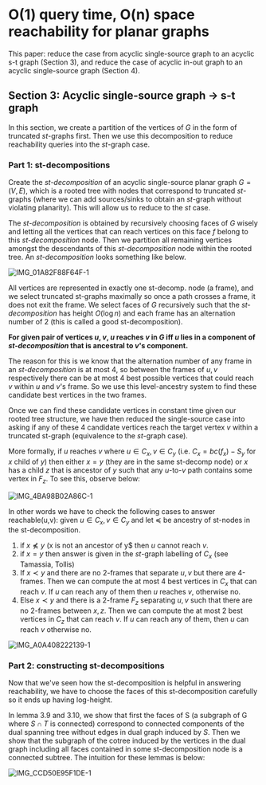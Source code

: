 # O(1) query time, O(n) space reachability for planar graphs

This paper: reduce the case from acyclic single-source graph to an acyclic s-t graph (Section 3), and reduce the case of acyclic in-out graph to an acyclic single-source graph (Section 4).

## Section 3: Acyclic single-source graph → s-t graph
In this section, we create a partition of the vertices of $G$ in the form of truncated $st$-graphs first. Then we use this decomposition to reduce reachability queries into the $st$-graph case.

### Part 1: st-decompositions
Create the *st-decomposition* of an acyclic single-source planar graph $G=(V,E)$, which is a rooted tree with nodes that correspond to truncated $st$-graphs (where we can add sources/sinks to obtain an $st$-graph without violating planarity). This will allow us to reduce to the $st$ case.

The *st-decomposition* is obtained by recursively choosing faces of $G$ wisely and letting all the vertices that can reach vertices on this face $f$ belong to this *st-decomposition* node. Then we partition all remaining vertices amongst the descendants of this *st-decomposition* node within the rooted tree. An *st-decomposition* looks something like below.

![IMG_01A82F88F64F-1](https://user-images.githubusercontent.com/69584282/198895525-8593b6d7-0160-45a0-a45a-fd0e4f8942dd.jpeg)

All vertices are represented in exactly one st-decomp. node (a frame), and we select truncated st-graphs maximally so once a path crosses a frame, it does not exit the frame.
We select faces of $G$ recursively such that the *st-decomposition* has height $O(\log{n})$ and each frame has an alternation number of 2 (this is called a good st-decomposition).

**For given pair of vertices $u,v$, $u$ reaches $v$ in $G$ iff $u$ lies in a component of *st-decomposition* that is ancestral to $v$'s component.**

The reason for this is we know that the alternation number of any frame in an *st-decomposition* is at most 4, so between the frames of $u,v$ respectively there can be at most 4 best possible vertices that could reach $v$ within $u$ and $v$'s frame. So we use this level-ancestry system to find these candidate best vertices in the two frames. 

Once we can find these candidate vertices in constant time given our rooted tree structure, we have then reduced the single-source case into asking if any of these 4 candidate vertices reach the target vertex $v$ within a truncated st-graph (equivalence to the $st$-graph case).

More formally, if $u$ reaches $v$ where $u \in C_x, v \in C_y$ (i.e. $C_x = bc(f_x) - S_y$ for $x$ child of $y$) then either $x=y$ (they are in the same st-decomp node) or $x$ has a child $z$ that is ancestor of $y$ such that any $u$-to-$v$ path contains some vertex in $F_z$. To see this, observe below:

![IMG_4BA98B02A86C-1](https://user-images.githubusercontent.com/69584282/198897479-cc7efc12-213e-4db4-8612-b3ef874fa7d7.jpeg)

In other words we have to check the following cases to answer reachable(u,v): given $u \in C_x, v \in C_y$ and let $\preccurlyeq$ be ancestry of st-nodes in the st-decomposition.

1. if $x \not \preccurlyeq y$ (x is not an ancestor of y$ then $u$ cannot reach $v$.
2. if $x = y$ then answer is given in the $st$-graph labelling of $C_x$ (see Tamassia, Tollis)
3. If $x \prec y$ and there are no 2-frames that separate $u,v$ but there are 4-frames. Then we can compute the at most 4 best vertices in $C_x$ that can reach $v$. If $u$ can reach any of them then $u$ reaches $v$, otherwise no.
4. Else $x \prec y$ and there is a 2-frame $F_z$ separating $u,v$ such that there are no 2-frames between $x,z$. Then we can compute the at most 2 best vertices in $C_z$ that can reach $v$. If $u$ can reach any of them, then $u$ can reach $v$ otherwise no.

![IMG_A0A408222139-1](https://user-images.githubusercontent.com/69584282/198898930-db336fcb-e44b-48dd-a293-39bcc5d69f2c.jpeg)

### Part 2: constructing st-decompositions
Now that we've seen how the st-decomposition is helpful in answering reachability, we have to choose the faces of this st-decomposition carefully so it ends up having log-height.

In lemma 3.9 and 3.10, we show that first the faces of S (a subgraph of G where $S \cap T$ is connected) correspond to connected components of the dual spanning tree without edges in dual graph induced by $S$. Then we show that the subgraph of the cotree induced by the vertices in the dual graph including all faces contained in some st-decomposition node is a connected subtree. The intuition for these lemmas is below:

![IMG_CCD50E95F1DE-1](https://user-images.githubusercontent.com/69584282/198900070-1ac4138c-29c7-4393-80fb-ea0adabd7f38.jpeg)


